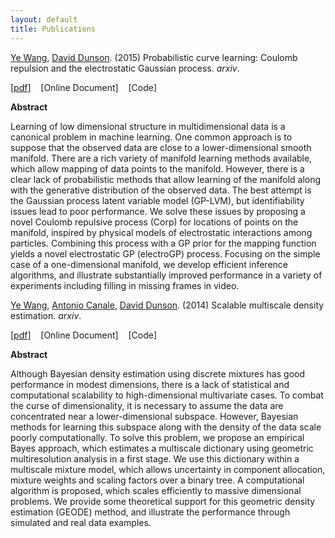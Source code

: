 ```yaml
---
layout: default
title: Publications
---
```


<div id="pub-container">

<div class="pub-main">
<p><a href="http://ericyewang.github.io">Ye Wang</a>, <a href="https://stat.duke.edu/~dunson/">David Dunson</a>. (2015) Probabilistic curve learning: Coulomb repulsion and the electrostatic Gaussian process. 
<i>arxiv</i>.</p>
<p>[<a href="http://arxiv.org/pdf/1506.03768v1.pdf">pdf</a>]&nbsp;&nbsp;&nbsp; [Online Document]&nbsp;&nbsp;&nbsp; [Code]</p>

<div class="pub-sub">
<p><b>Abstract</b></p>
<p>Learning of low dimensional structure in multidimensional data is a canonical problem in machine learning. One common approach is to suppose that the observed data are close to a lower-dimensional smooth manifold. There are a rich variety of manifold learning methods available, which allow mapping of data points to the manifold. However, there is a clear lack of probabilistic methods that allow learning of the manifold along with the generative distribution of the observed data. The best attempt is the Gaussian process latent variable model (GP-LVM), but identifiability issues lead to poor performance. We solve these issues by proposing a novel Coulomb repulsive process (Corp) for locations of points on the manifold, inspired by physical models of electrostatic interactions among particles. Combining this process with a GP prior for the mapping function yields a novel electrostatic GP (electroGP) process. Focusing on the simple case of a one-dimensional manifold, we develop efficient inference algorithms, and illustrate substantially improved performance in a variety of experiments including filling in missing frames in video.</p>
</div>
</div>

<div class="pub-main">
<p><a href="http://ericyewang.github.io">Ye Wang</a>, <a href="http://sites.carloalberto.org/canale/">Antonio Canale</a>, <a href="https://stat.duke.edu/~dunson/">David Dunson</a>. (2014) Scalable multiscale density estimation. 
<i>arxiv</i>.</p>
<p>[<a href="http://arxiv.org/pdf/1410.7692v1.pdf">pdf</a>]&nbsp;&nbsp;&nbsp; [Online Document]&nbsp;&nbsp;&nbsp; [Code]</p>

<div class="pub-sub">
<p><b>Abstract</b></p>
<p>Although Bayesian density estimation using discrete mixtures has good performance in modest dimensions, there is a lack of statistical and computational scalability to high-dimensional multivariate cases. To combat the curse of dimensionality, it is necessary to assume the data are concentrated near a lower-dimensional subspace. However, Bayesian methods for learning this subspace along with the density of the data scale poorly computationally. To solve this problem, we propose an empirical Bayes approach, which estimates a multiscale dictionary using geometric multiresolution analysis in a first stage. We use this dictionary within a multiscale mixture model, which allows uncertainty in component allocation, mixture weights and scaling factors over a binary tree. A computational algorithm is proposed, which scales efficiently to massive dimensional problems. We provide some theoretical support for this geometric density estimation (GEODE) method, and illustrate the performance through simulated and real data examples.</p>
</div>
</div>

</div>
